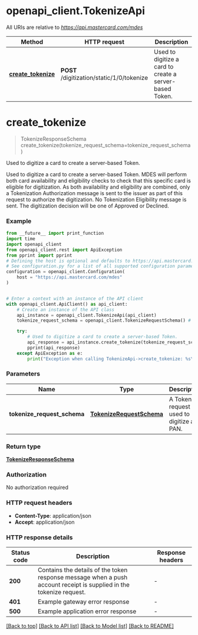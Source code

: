 # openapi_client.TokenizeApi

All URIs are relative to *https://api.mastercard.com/mdes*

Method | HTTP request | Description
------------- | ------------- | -------------
[**create_tokenize**](TokenizeApi.md#create_tokenize) | **POST** /digitization/static/1/0/tokenize | Used to digitize a card to create a server-based Token.


# **create_tokenize**
> TokenizeResponseSchema create_tokenize(tokenize_request_schema=tokenize_request_schema)

Used to digitize a card to create a server-based Token.

Used to digitize a card to create a server-based Token. MDES will perform both card availability and eligibility checks to check that this specific card is eligible for digitization. As both availability and eligibility are combined, only a Tokenization Authorization message is sent to the issuer as part of this request to authorize the digitization. No Tokenization Eligibility message is sent. The digitization decision will be one of Approved or Declined. 

### Example

```python
from __future__ import print_function
import time
import openapi_client
from openapi_client.rest import ApiException
from pprint import pprint
# Defining the host is optional and defaults to https://api.mastercard.com/mdes
# See configuration.py for a list of all supported configuration parameters.
configuration = openapi_client.Configuration(
    host = "https://api.mastercard.com/mdes"
)


# Enter a context with an instance of the API client
with openapi_client.ApiClient() as api_client:
    # Create an instance of the API class
    api_instance = openapi_client.TokenizeApi(api_client)
    tokenize_request_schema = openapi_client.TokenizeRequestSchema() # TokenizeRequestSchema | A Tokenize request is used to digitize a PAN.   (optional)

    try:
        # Used to digitize a card to create a server-based Token.
        api_response = api_instance.create_tokenize(tokenize_request_schema=tokenize_request_schema)
        pprint(api_response)
    except ApiException as e:
        print("Exception when calling TokenizeApi->create_tokenize: %s\n" % e)
```

### Parameters

Name | Type | Description  | Notes
------------- | ------------- | ------------- | -------------
 **tokenize_request_schema** | [**TokenizeRequestSchema**](TokenizeRequestSchema.md)| A Tokenize request is used to digitize a PAN.   | [optional] 

### Return type

[**TokenizeResponseSchema**](TokenizeResponseSchema.md)

### Authorization

No authorization required

### HTTP request headers

 - **Content-Type**: application/json
 - **Accept**: application/json

### HTTP response details
| Status code | Description | Response headers |
|-------------|-------------|------------------|
**200** | Contains the details of the token response message when a push account receipt is supplied in the tokenize request.  |  -  |
**401** | Example gateway error response  |  -  |
**500** | Example application error response  |  -  |

[[Back to top]](#) [[Back to API list]](../README.md#documentation-for-api-endpoints) [[Back to Model list]](../README.md#documentation-for-models) [[Back to README]](../README.md)

